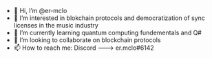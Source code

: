- 👋 Hi, I’m @er-mclo
- 👀 I’m interested in blokchain protocols and democratization of sync licenses in the music industry
- 🌱 I’m currently learning quantum computing fundementals and Q#
- 💞️ I’m looking to collaborate on blockchain protocols
- 📫 How to reach me: Discord ---> er.mclo#6142

<!---
er-mclo/er-mclo is a ✨ special ✨ repository because its `README.md` (this file) appears on your GitHub profile.
You can click the Preview link to take a look at your changes.
--->

